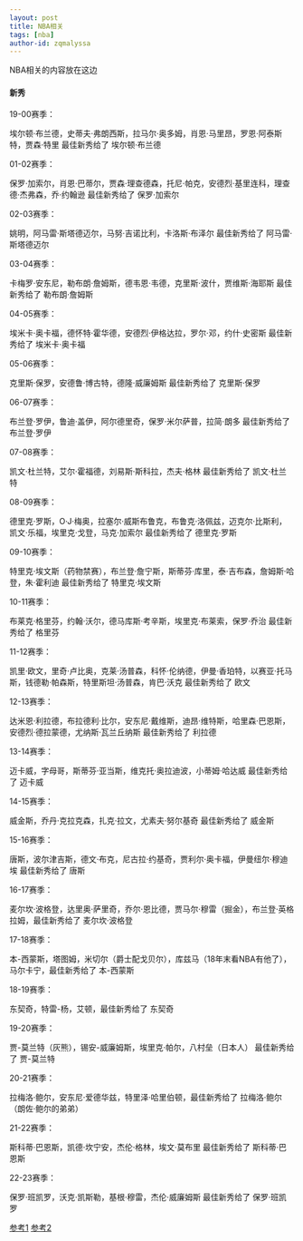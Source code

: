 ```yaml
---
layout: post
title: NBA相关
tags: [nba]
author-id: zqmalyssa
---
```


NBA相关的内容放在这边

#### 新秀

19-00赛季：

埃尔顿·布兰德，史蒂夫·弗朗西斯，拉马尔·奥多姆，肖恩·马里昂，罗恩·阿泰斯特，贾森·特里 最佳新秀给了 埃尔顿·布兰德

01-02赛季：

保罗·加索尔，肖恩·巴蒂尔，贾森·理查德森，托尼·帕克，安德烈·基里连科，理查德·杰弗森，乔·约翰逊 最佳新秀给了 保罗·加索尔

02-03赛季：

姚明，阿马雷·斯塔德迈尔，马努·吉诺比利，卡洛斯·布泽尔 最佳新秀给了 阿马雷·斯塔德迈尔

03-04赛季：

卡梅罗·安东尼，勒布朗·詹姆斯，德韦恩·韦德，克里斯·波什，贾维斯·海耶斯 最佳新秀给了 勒布朗·詹姆斯

04-05赛季：

埃米卡·奥卡福，德怀特·霍华德，安德烈·伊格达拉，罗尔·邓，约什·史密斯 最佳新秀给了 埃米卡·奥卡福

05-06赛季：

克里斯·保罗，安德鲁·博古特，德隆·威廉姆斯 最佳新秀给了 克里斯·保罗

06-07赛季：

布兰登·罗伊，鲁迪·盖伊，阿尔德里奇，保罗·米尔萨普，拉简·朗多 最佳新秀给了 布兰登·罗伊

07-08赛季：

凯文·杜兰特，艾尔·霍福德，刘易斯·斯科拉，杰夫·格林 最佳新秀给了 凯文·杜兰特

08-09赛季：

德里克·罗斯，O·J·梅奥，拉塞尔·威斯布鲁克，布鲁克·洛佩兹，迈克尔·比斯利，凯文·乐福，埃里克·戈登，马克·加索尔 最佳新秀给了 德里克·罗斯

09-10赛季：

特里克·埃文斯（药物禁赛），布兰登·詹宁斯，斯蒂芬·库里，泰·吉布森，詹姆斯·哈登，朱·霍利迪 最佳新秀给了 特里克·埃文斯

10-11赛季：

布莱克·格里芬，约翰·沃尔，德马库斯·考辛斯，埃里克·布莱索，保罗·乔治 最佳新秀给了 格里芬

11-12赛季：

凯里·欧文，里奇·卢比奥，克莱·汤普森，科怀·伦纳德，伊曼·香珀特，以赛亚·托马斯，钱德勒·帕森斯，特里斯坦·汤普森，肯巴·沃克 最佳新秀给了 欧文

12-13赛季：

达米恩·利拉德，布拉德利·比尔，安东尼·戴维斯，迪昂·维特斯，哈里森·巴恩斯，安德烈·德拉蒙德，尤纳斯·瓦兰丘纳斯 最佳新秀给了 利拉德

13-14赛季：

迈卡威，字母哥，斯蒂芬·亚当斯，维克托·奥拉迪波，小蒂姆·哈达威 最佳新秀给了 迈卡威

14-15赛季：

威金斯，乔丹·克拉克森，扎克·拉文，尤素夫·努尔基奇 最佳新秀给了 威金斯

15-16赛季：

唐斯，波尔津吉斯，德文·布克，尼古拉·约基奇，贾利尔·奥卡福，伊曼纽尔·穆迪埃 最佳新秀给了 唐斯

16-17赛季：

麦尔坎·波格登，达里奥·萨里奇，乔尔·恩比德，贾马尔·穆雷（掘金），布兰登·英格拉姆，最佳新秀给了 麦尔坎·波格登

17-18赛季：

本-西蒙斯，塔图姆，米切尔（爵士配戈贝尔），库兹马（18年末看NBA有他了），马尔卡宁，最佳新秀给了 本-西蒙斯

18-19赛季：

东契奇，特雷-杨，艾顿，最佳新秀给了 东契奇

19-20赛季：

贾-莫兰特（灰熊），锡安-威廉姆斯，埃里克·帕尔，八村垒（日本人） 最佳新秀给了 贾-莫兰特

20-21赛季：

拉梅洛·鲍尔，安东尼·爱德华兹，特里泽·哈里伯顿，最佳新秀给了 拉梅洛·鲍尔（朗佐·鲍尔的弟弟）

21-22赛季：

斯科蒂·巴恩斯，凯德·坎宁安，杰伦·格林，埃文·莫布里 最佳新秀给了 斯科蒂·巴恩斯

22-23赛季：

保罗·班凯罗，沃克·凯斯勒，基根·穆雷，杰伦·威廉姆斯 最佳新秀给了 保罗·班凯罗

[参考1](https://zh.wikipedia.org/wiki/NBA%E6%9C%80%E4%BD%B3%E6%96%B0%E7%A7%80%E9%98%B5%E5%AE%B9)
[参考2](https://zh.m.wikipedia.org/zh/2014-15_NBA%E8%B3%BD%E5%AD%A3)
